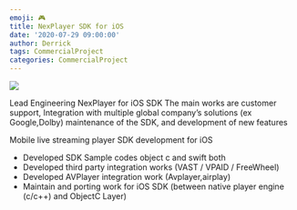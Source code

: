 ```yaml
---
emoji: 🎮 
title: NexPlayer SDK for iOS
date: '2020-07-29 09:00:00'
author: Derrick
tags: CommercialProject
categories: CommercialProject
---
```

![](/nexunity.png)

Lead Engineering NexPlayer for iOS SDK
The main works are customer support, Integration with multiple global company’s solutions (ex Google,Dolby) maintenance of the SDK, and development of new features

Mobile live streaming player SDK development for iOS
- Developed SDK Sample codes object c and swift both
- Developed third party integration works (VAST / VPAID / FreeWheel)
- Developed AVPlayer integration work (Avplayer,airplay)
- Maintain and porting work for iOS SDK (between native player engine (c/c++) and ObjectC Layer)

